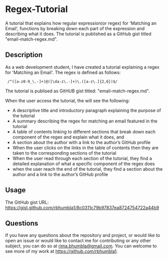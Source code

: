 # Regex-Tutorial
A tutorial that explains how regular expression(or regex) for 'Matching an Email', functions by breaking down each part of the expression and describing what it does.  The tutorial is published as a GitHub gist titled "email-match-regex.md".

## Description

As a web development student, I have created a tutorial explaining a  regex for 'Matching an Email'.  The regex is defined as follows:
```
 /^([a-z0-9_\.-]+)@([\da-z\.-]+)\.([a-z\.]{2,6})$/
```

The tutorial is publised as GitHUB gist titled: "email-match-regex.md".

When the user access the tutorial, the will see the following:

* A descriptive title and introductory paragraph explaining the purpose of the tutorial
* A summary describing the regex for matching an email featured in the tutorial
* A table of contents linking to different sections that break down each component of the regex and explain what it does, and
* A section about the author with a link to the author’s GitHub profile
* When the user clicks on the links in the table of contents then they are taken to the corresponding sections of the tutorial
* When the user read through each section of the tutorial, they find a detailed explanation of what a specific component of the regex does
* when the user reach the end of the tutorial, they find a section about the author and a link to the author’s GitHub profile

## Usage

The GitHub gist URL: https://gist.github.com/rbhumbla1/8c0311c79b97837ea8724754722a44b9


## Questions

  If you have any questions about the repository and project, or would like to open an issue or would like to contact me for contributing or any other subject, you can do so at rima.bhumbla@gmail.com. You can welcome to see more of my work at https://github.com/rbhumbla1.


